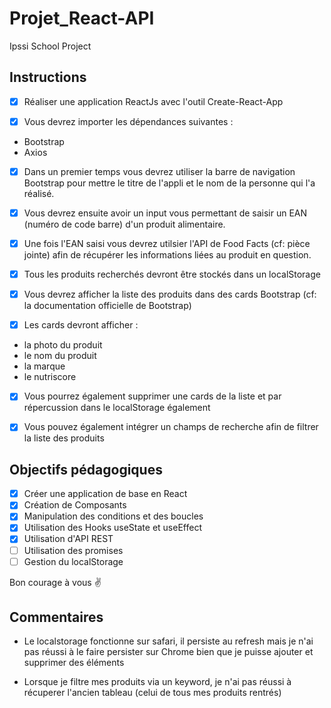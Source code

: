 # Projet_React-API

Ipssi School Project

## Instructions

- [x] Réaliser une application ReactJs avec l'outil Create-React-App

- [x] Vous devrez importer les dépendances suivantes :

* Bootstrap 
* Axios

- [x] Dans un premier temps vous devrez utiliser la barre de navigation Bootstrap pour mettre le titre de l'appli et le nom de la personne qui l'a réalisé.

- [x] Vous devrez ensuite avoir un input vous permettant de saisir un EAN (numéro de code barre) d'un produit alimentaire.

- [x] Une fois l'EAN saisi vous devrez utilsier l'API de Food Facts (cf: pièce jointe) afin de récupérer les informations liées au produit en question.

- [x] Tous les produits recherchés devront être stockés dans un localStorage

- [x] Vous devrez afficher la liste des produits dans des cards Bootstrap (cf: la documentation officielle de Bootstrap)

- [x] Les cards devront afficher :

* la photo du produit
* le nom du produit
* la marque
* le nutriscore

- [x] Vous pourrez également supprimer une cards de la liste et par répercussion dans le localStorage également

- [x] Vous pouvez également intégrer un champs de recherche afin de filtrer la liste des produits

## Objectifs pédagogiques

- [x] Créer une application de base en React
- [x] Création de Composants
- [x] Manipulation des conditions et des boucles
- [x] Utilisation des Hooks useState et useEffect 
- [x] Utilisation d'API REST
- [ ] Utilisation des promises
- [ ] Gestion du localStorage

Bon courage à vous ✌


## Commentaires 

* Le localstorage fonctionne sur safari, il persiste au refresh mais je n'ai pas réussi à le faire persister sur Chrome bien que je puisse ajouter et supprimer des éléments

* Lorsque je filtre mes produits via un keyword, je n'ai pas réussi à récuperer l'ancien tableau (celui de tous mes produits rentrés)



